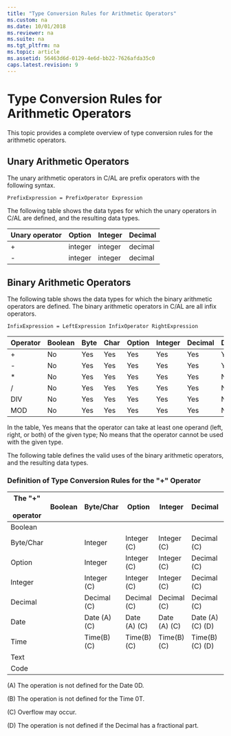```yaml
---
title: "Type Conversion Rules for Arithmetic Operators"
ms.custom: na
ms.date: 10/01/2018
ms.reviewer: na
ms.suite: na
ms.tgt_pltfrm: na
ms.topic: article
ms.assetid: 56463d6d-0129-4e6d-bb22-7626afda35c0
caps.latest.revision: 9
---
```

# Type Conversion Rules for Arithmetic Operators
This topic provides a complete overview of type conversion rules for the arithmetic operators.  
  
## Unary Arithmetic Operators  
 The unary arithmetic operators in C/AL are prefix operators with the following syntax.  
  
```  
PrefixExpression = PrefixOperator Expression  
```  
  
 The following table shows the data types for which the unary operators in C/AL are defined, and the resulting data types.  
  
|Unary operator|Option|Integer|Decimal|  
|--------------------|------------|-------------|-------------|  
|+|integer|integer|decimal|  
|-|integer|integer|decimal|  
  
## Binary Arithmetic Operators  
 The following table shows the data types for which the binary arithmetic operators are defined. The binary arithmetic operators in C/AL are all infix operators.  
  
```  
InfixExpression = LeftExpression InfixOperator RightExpression  
```  
  
|Operator|Boolean|Byte|Char|Option|Integer|Decimal|Date|Time|Text|Code|  
|--------------|-------------|----------|----------|------------|-------------|-------------|----------|----------|----------|----------|  
|+|No|Yes|Yes|Yes|Yes|Yes|Yes|Yes|Yes|Yes|  
|-|No|Yes|Yes|Yes|Yes|Yes|Yes|Yes|No|No|  
|\*|No|Yes|Yes|Yes|Yes|Yes|No|No|No|No|  
|/|No|Yes|Yes|Yes|Yes|Yes|No|No|No|No|  
|DIV|No|Yes|Yes|Yes|Yes|Yes|No|No|No|No|  
|MOD|No|Yes|Yes|Yes|Yes|Yes|No|No|No|No|  
  
 In the table, Yes means that the operator can take at least one operand \(left, right, or both\) of the given type; No means that the operator cannot be used with the given type.  
  
 The following table defines the valid uses of the binary arithmetic operators, and the resulting data types.  
  
### Definition of Type Conversion Rules for the "+" Operator  
  
|The "+"<br /><br /> operator|Boolean|Byte/Char|Option|Integer|Decimal|Date|Time|Text|Code|  
|---------------------------|-------------|----------------|------------|-------------|-------------|----------|----------|----------|----------|  
|Boolean||||||||||  
|Byte/Char||Integer|Integer \(C\)|Integer \(C\)|Decimal \(C\)|||||  
|Option||Integer|Integer \(C\)|Integer \(C\)|Decimal \(C\)|||||  
|Integer||Integer \(C\)|Integer \(C\)|Integer \(C\)|Decimal \(C\)|||||  
|Decimal||Decimal \(C\)|Decimal \(C\)|Decimal \(C\)|Decimal \(C\)|||||  
|Date||Date \(A\) \(C\)|Date \(A\) \(C\)|Date \(A\) \(C\)|Date \(A\) \(C\) \(D\)|||||  
|Time||Time\(B\) \(C\)|Time\(B\) \(C\)|Time\(B\) \(C\)|Time\(B\) \(C\) \(D\)|||||  
|Text||||||||Text|Text|  
|Code||||||||Text|Code|  
  
 \(A\) The operation is not defined for the Date 0D.  
  
 \(B\) The operation is not defined for the Time 0T.  
  
 \(C\) Overflow may occur.  
  
 \(D\) The operation is not defined if the Decimal has a fractional part.
